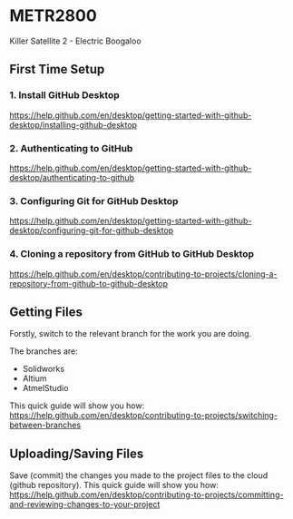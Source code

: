 # METR2800
Killer Satellite 2 - Electric Boogaloo

## First Time Setup
### 1. Install GitHub Desktop
https://help.github.com/en/desktop/getting-started-with-github-desktop/installing-github-desktop

### 2. Authenticating to GitHub 
https://help.github.com/en/desktop/getting-started-with-github-desktop/authenticating-to-github

### 3. Configuring Git for GitHub Desktop
https://help.github.com/en/desktop/getting-started-with-github-desktop/configuring-git-for-github-desktop

### 4. Cloning a repository from GitHub to GitHub Desktop
https://help.github.com/en/desktop/contributing-to-projects/cloning-a-repository-from-github-to-github-desktop 


## Getting Files
Forstly, switch to the relevant branch for the work you are doing.

The branches are:
- Solidworks
- Altium
- AtmelStudio

This quick guide will show you how: https://help.github.com/en/desktop/contributing-to-projects/switching-between-branches

## Uploading/Saving Files
Save (commit) the changes you made to the project files to the cloud (github repository).
This quick guide will show you how: https://help.github.com/en/desktop/contributing-to-projects/committing-and-reviewing-changes-to-your-project
